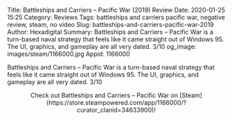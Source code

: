 Title: Battleships and Carriers – Pacific War (2019) Review
Date: 2020-01-25 15:25
Category: Reviews
Tags: battleships and carriers pacific war, negative review, steam, no video
Slug: battleships-and-carriers-pacific-war-2019
Author: Hexadigital
Summary: Battleships and Carriers – Pacific War is a turn-based naval strategy that feels like it came straight out of Windows 95. The UI, graphics, and gameplay are all very dated. 3/10
og_image: images/steam/1166000.jpg
Appid: 1166000

Battleships and Carriers – Pacific War is a turn-based naval strategy that feels like it came straight out of Windows 95. The UI, graphics, and gameplay are all very dated. 3/10

<center>Check out Battleships and Carriers – Pacific War on [Steam](https://store.steampowered.com/app/1166000/?curator_clanid=34633900)!</center>